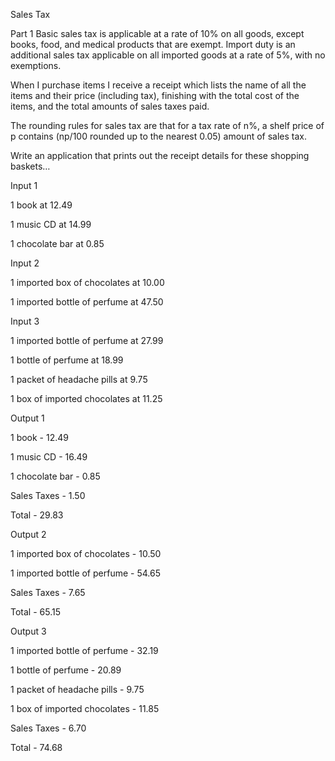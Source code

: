 Sales Tax
 
Part 1
Basic sales tax is applicable at a rate of 10% on all goods, except books, food, and medical products that are exempt. Import duty is an additional sales tax applicable on all imported goods at a rate of 5%, with no exemptions.

When I purchase items I receive a receipt which lists the name of all the items and their price (including tax), finishing with the total cost of the items, and the total amounts of sales taxes paid.

The rounding rules for sales tax are that for a tax rate of n%, a shelf price of p contains (np/100 rounded up to the nearest 0.05) amount of sales tax.

Write an application that prints out the receipt details for these shopping baskets…

 

Input 1

1 book at 12.49

1 music CD at 14.99

1 chocolate bar at 0.85

 

Input 2

1 imported box of chocolates at 10.00

1 imported bottle of perfume at 47.50

 

Input 3

1 imported bottle of perfume at 27.99

1 bottle of perfume at 18.99

1 packet of headache pills at 9.75

1 box of imported chocolates at 11.25

 

Output 1

1 book - 12.49

1 music CD - 16.49

1 chocolate bar - 0.85

Sales Taxes - 1.50

Total - 29.83

 

Output 2

1 imported box of chocolates - 10.50

1 imported bottle of perfume - 54.65

Sales Taxes - 7.65

Total - 65.15

 

Output 3

1 imported bottle of perfume - 32.19

1 bottle of perfume - 20.89

1 packet of headache pills - 9.75

1 box of imported chocolates - 11.85

Sales Taxes - 6.70

Total - 74.68